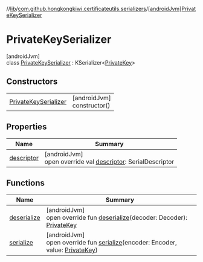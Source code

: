 //[lib](../../../index.md)/[com.github.hongkongkiwi.certificateutils.serializers](../index.md)/[[androidJvm]PrivateKeySerializer](index.md)

# PrivateKeySerializer

[androidJvm]\
class [PrivateKeySerializer](index.md) : KSerializer&lt;[PrivateKey](https://developer.android.com/reference/kotlin/java/security/PrivateKey.html)&gt;

## Constructors

| | |
|---|---|
| [PrivateKeySerializer](-private-key-serializer.md) | [androidJvm]<br>constructor() |

## Properties

| Name | Summary |
|---|---|
| [descriptor](descriptor.md) | [androidJvm]<br>open override val [descriptor](descriptor.md): SerialDescriptor |

## Functions

| Name | Summary |
|---|---|
| [deserialize](deserialize.md) | [androidJvm]<br>open override fun [deserialize](deserialize.md)(decoder: Decoder): [PrivateKey](https://developer.android.com/reference/kotlin/java/security/PrivateKey.html) |
| [serialize](serialize.md) | [androidJvm]<br>open override fun [serialize](serialize.md)(encoder: Encoder, value: [PrivateKey](https://developer.android.com/reference/kotlin/java/security/PrivateKey.html)) |
